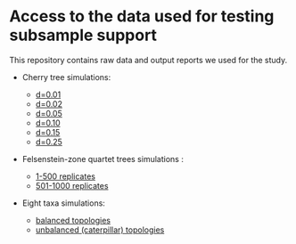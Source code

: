 # Access to the data used for testing subsample support

This repository contains raw data and output reports we used for the study.

* Cherry tree simulations:
    - [d=0.01](https://tera-trees.com/data/consult/v1.0.0/d0.01_100sims.tar.gz)
    - [d=0.02]()
    - [d=0.05]()
    - [d=0.10]()
    - [d=0.15]()
    - [d=0.25]()
    
* Felsenstein-zone quartet trees simulations :
    - [1-500 replicates]()
    - [501-1000 replicates]()
    

* Eight taxa simulations:
    - [balanced topologies]()
    - [unbalanced (caterpillar) topologies]()
    
